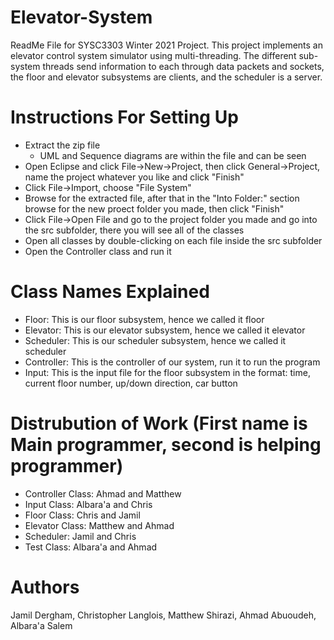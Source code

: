 # Elevator-System

ReadMe File for SYSC3303 Winter 2021 Project. This project implements an elevator control system simulator using multi-threading. The different sub-system threads send information to each through data packets and sockets, the floor and elevator subsystems are clients, and the scheduler is a server.

# Instructions For Setting Up
-  Extract the zip file
    - UML and Sequence diagrams are within the file and can be seen
- Open Eclipse and click File->New->Project, then click General->Project, name the project whatever you like and click "Finish"
- Click File->Import, choose "File System"
- Browse for the extracted file, after that in the "Into Folder:" section browse for the new proect folder you made, then click "Finish"
- Click File->Open File and go to the project folder you made and go into the src subfolder, there you will see all of the classes
- Open all classes by double-clicking on each file inside the src subfolder
- Open the Controller class and run it

# Class Names Explained
- Floor: This is our floor subsystem, hence we called it floor
- Elevator: This is our elevator subsystem, hence we called it elevator
- Scheduler: This is our scheduler subsystem, hence we called it scheduler
- Controller: This is the controller of our system, run it to run the program
- Input: This is the input file for the floor subsystem in the format: time, current floor number, up/down direction, car button

# Distrubution of Work (First name is Main programmer, second is helping programmer)
- Controller Class: Ahmad and Matthew
- Input Class: Albara'a and Chris
- Floor Class: Chris and Jamil
- Elevator Class: Matthew and Ahmad
- Scheduler: Jamil and Chris
- Test Class: Albara'a and Ahmad 

# Authors
Jamil Dergham, Christopher Langlois, Matthew Shirazi, Ahmad Abuoudeh, Albara'a Salem 
